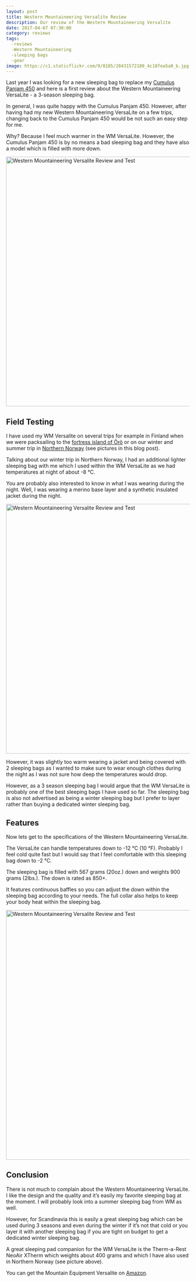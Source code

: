 ```yaml
---
layout: post
title: Western Mountaineering Versalite Review
description: Our review of the Western Mountaineering Versalite
date: 2017-04-07 07:30:00
category: reviews
tags:
  -reviews
  -Western Mountaineering
  -sleeping bags
  -gear
image: https://c1.staticflickr.com/9/8185/28431572180_4c18fea5a0_b.jpg
---
```

Last year I was looking for a new sleeping bag to replace my [Cumulus Panjam 450][1] and here is a first review about the Western Mountaineering VersaLite - a 3-season sleeping bag.
  
In general, I was quite happy with the Cumulus Panjam 450. However, after having had my new Western Mountaineering VersaLite on a few trips, changing back to the Cumulus Panjam 450 would be not such an easy step for me.
  
Why? Because I feel much warmer in the WM VersaLite. However, the Cumulus Panjam 450 is by no means a bad sleeping bag and they have also a model which is filled with more down.
  
<img src="https://c1.staticflickr.com/9/8185/28431572180_4c18fea5a0_b.jpg" width="1024" height="683" alt="Western Mountaineering Versalite Review and Test" >
  
<!--more-->
## Field Testing
  
I have used my WM Versalite on several trips for example in Finland when we were packsailing to the [fortress island of Örö][2] or on our winter and summer trip in [Northern Norway][3] (see pictures in this blog post).
  
Talking about our winter trip in Northern Norway, I had an additional lighter sleeping bag with me which I used within the WM VersaLite as we had temperatures at night of about -8 °C.
  
You are probably also interested to know in what I was wearing during the night. Well, I was wearing a merino base layer and a synthetic insulated jacket during the night.
  
<img src="https://c1.staticflickr.com/9/8676/28716083885_bbf1d5f5b3_b.jpg" width="1024" height="683" alt="Western Mountaineering Versalite Review and Test">
  
However, it was slightly too warm wearing a jacket and being covered with 2 sleeping bags as I wanted to make sure to wear enough clothes during the night as I was not sure how deep the temperatures would drop.
  
However, as a 3 season sleeping bag I would argue that the WM VersaLite is probably one of the best sleeping bags I have used so far. The sleeping bag is also not advertised as being a winter sleeping bag but I prefer to layer rather than buying a dedicated winter sleeping bag.
  
## Features
  
Now lets get to the specifications of the Western Mountaineering VersaLite.
  
The VersaLite can handle temperatures down to -12 °C (10 °F). Probably I feel cold quite fast but I would say that I feel comfortable with this sleeping bag down to -2 °C.
  
The sleeping bag is filled with 567 grams (20oz.) down and weights 900 grams (2lbs.). The down is rated as 850+.
  
It features continuous baffles so you can adjust the down within the sleeping bag according to your needs. The full collar also helps to keep your body heat within the sleeping bag.
  
<img src="https://c1.staticflickr.com/9/8350/28716071475_d5bee56ddf_b.jpg" width="1024" height="683" alt="Western Mountaineering Versalite Review and Test">
  
## Conclusion
  
There is not much to complain about the Western Mountaineering VersaLite. I like the design and the quality and it’s easily my favorite sleeping bag at the moment. I will probably look into a summer sleeping bag from WM as well.
  
However, for Scandinavia this is easily a great sleeping bag which can be used during 3 seasons and even during the winter if it’s not that cold or you layer it with another sleeping bag if you are tight on budget to get a dedicated winter sleeping bag.
  
A great sleeping pad companion for the WM VersaLite is the Therm-a-Rest NeoAir XTherm which weights about 400 grams and which I have also used in Northern Norway (see picture above).
  
You can get the Mountain Equipment Versalite on <a rel="nofollow" href="http://amzn.to/2uURPf0" target="_blank" rel="nofollow">Amazon</a>.

[1]:	http://www.hikeventures.com/cumulus-panyam-450/ "Cumulus Panjam 450"
[2]:	http://www.hikeventures.com/Oro/ "Fortress Island of Örö"
[3]:	http://www.hikeventures.com/winter-camping-alta/ "Northern Norway"

